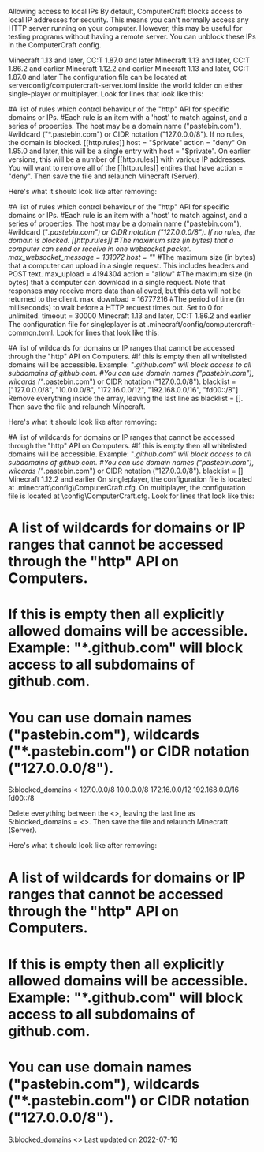 Allowing access to local IPs
By default, ComputerCraft blocks access to local IP addresses for security. This means you can't normally access any HTTP server running on your computer. However, this may be useful for testing programs without having a remote server. You can unblock these IPs in the ComputerCraft config.

Minecraft 1.13 and later, CC:T 1.87.0 and later
Minecraft 1.13 and later, CC:T 1.86.2 and earlier
Minecraft 1.12.2 and earlier
Minecraft 1.13 and later, CC:T 1.87.0 and later
The configuration file can be located at serverconfig/computercraft-server.toml inside the world folder on either single-player or multiplayer. Look for lines that look like this:

#A list of rules which control behaviour of the "http" API for specific domains or IPs.
#Each rule is an item with a 'host' to match against, and a series of properties. The host may be a domain name ("pastebin.com"),
#wildcard ("*.pastebin.com") or CIDR notation ("127.0.0.0/8"). If no rules, the domain is blocked.
[[http.rules]]
    host = "$private"
    action = "deny"
On 1.95.0 and later, this will be a single entry with host = "$private". On earlier versions, this will be a number of [[http.rules]] with various IP addresses. You will want to remove all of the [[http.rules]] entires that have action = "deny". Then save the file and relaunch Minecraft (Server).

Here's what it should look like after removing:

#A list of rules which control behaviour of the "http" API for specific domains or IPs.
#Each rule is an item with a 'host' to match against, and a series of properties. The host may be a domain name ("pastebin.com"),
#wildcard ("*.pastebin.com") or CIDR notation ("127.0.0.0/8"). If no rules, the domain is blocked.
[[http.rules]]
    #The maximum size (in bytes) that a computer can send or receive in one websocket packet.
    max_websocket_message = 131072
    host = "*"
    #The maximum size (in bytes) that a computer can upload in a single request. This includes headers and POST text.
    max_upload = 4194304
    action = "allow"
    #The maximum size (in bytes) that a computer can download in a single request. Note that responses may receive more data than allowed, but this data will not be returned to the client.
    max_download = 16777216
    #The period of time (in milliseconds) to wait before a HTTP request times out. Set to 0 for unlimited.
    timeout = 30000
Minecraft 1.13 and later, CC:T 1.86.2 and earlier
The configuration file for singleplayer is at .minecraft/config/computercraft-common.toml. Look for lines that look like this:

#A list of wildcards for domains or IP ranges that cannot be accessed through the "http" API on Computers.
#If this is empty then all whitelisted domains will be accessible. Example: "*.github.com" will block access to all subdomains of github.com.
#You can use domain names ("pastebin.com"), wilcards ("*.pastebin.com") or CIDR notation ("127.0.0.0/8").
blacklist = ["127.0.0.0/8", "10.0.0.0/8", "172.16.0.0/12", "192.168.0.0/16", "fd00::/8"]
Remove everything inside the array, leaving the last line as blacklist = []. Then save the file and relaunch Minecraft.

Here's what it should look like after removing:

#A list of wildcards for domains or IP ranges that cannot be accessed through the "http" API on Computers.
#If this is empty then all whitelisted domains will be accessible. Example: "*.github.com" will block access to all subdomains of github.com.
#You can use domain names ("pastebin.com"), wilcards ("*.pastebin.com") or CIDR notation ("127.0.0.0/8").
blacklist = []
Minecraft 1.12.2 and earlier
On singleplayer, the configuration file is located at .minecraft\config\ComputerCraft.cfg. On multiplayer, the configuration file is located at <server folder>\config\ComputerCraft.cfg. Look for lines that look like this:

# A list of wildcards for domains or IP ranges that cannot be accessed through the "http" API on Computers.
# If this is empty then all explicitly allowed domains will be accessible. Example: "*.github.com" will block access to all subdomains of github.com.
# You can use domain names ("pastebin.com"), wildcards ("*.pastebin.com") or CIDR notation ("127.0.0.0/8").
S:blocked_domains <
    127.0.0.0/8
    10.0.0.0/8
    172.16.0.0/12
    192.168.0.0/16
    fd00::/8
 >
Delete everything between the <>, leaving the last line as S:blocked_domains = <>. Then save the file and relaunch Minecraft (Server).

Here's what it should look like after removing:

# A list of wildcards for domains or IP ranges that cannot be accessed through the "http" API on Computers.
# If this is empty then all explicitly allowed domains will be accessible. Example: "*.github.com" will block access to all subdomains of github.com.
# You can use domain names ("pastebin.com"), wildcards ("*.pastebin.com") or CIDR notation ("127.0.0.0/8").
S:blocked_domains <>
Last updated on 2022-07-16